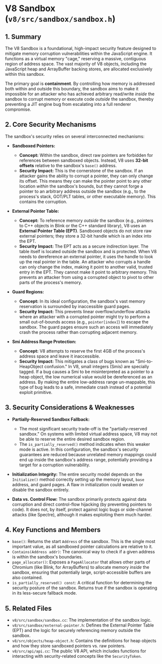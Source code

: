 # V8 Sandbox (`v8/src/sandbox/sandbox.h`)

## 1. Summary

The V8 Sandbox is a foundational, high-impact security feature designed to mitigate memory corruption vulnerabilities within the JavaScript engine. It functions as a virtual memory "cage," reserving a massive, contiguous region of address space. The vast majority of V8 objects, including the JavaScript heap and ArrayBuffer backing stores, are allocated exclusively within this sandbox.

The primary goal is **containment**. By controlling how memory is addressed both within and outside this boundary, the sandbox aims to make it impossible for an attacker who has achieved arbitrary read/write *inside* the sandbox to corrupt memory or execute code *outside* the sandbox, thereby preventing a JIT engine bug from escalating into a full renderer compromise.

## 2. Core Security Mechanisms

The sandbox's security relies on several interconnected mechanisms:

*   **Sandboxed Pointers:**
    *   **Concept:** Within the sandbox, direct raw pointers are forbidden for references between sandboxed objects. Instead, V8 uses **32-bit offsets** relative to the sandbox's `base()` address.
    *   **Security Impact:** This is the cornerstone of the sandbox. If an attacker gains the ability to corrupt a pointer, they can only change its offset. This means they can make the pointer point to any other location *within* the sandbox's bounds, but they cannot forge a pointer to an arbitrary address outside the sandbox (e.g., to the process's stack, GOT/PLT tables, or other executable memory). This contains the corruption.

*   **External Pointer Table:**
    *   **Concept:** To reference memory *outside* the sandbox (e.g., pointers to C++ objects in Blink or the C++ standard library), V8 uses an **External Pointer Table (EPT)**. Sandboxed objects do not store raw external pointers; they store a 32-bit handle which is an index into the EPT.
    *   **Security Impact:** The EPT acts as a secure indirection layer. The table itself is located outside the sandbox and is protected. When V8 needs to dereference an external pointer, it uses the handle to look up the real pointer in the table. An attacker who corrupts a handle can only change the index, making it point to another valid, trusted entry in the EPT. They cannot make it point to arbitrary memory. This prevents an attacker from using a corrupted object to pivot to other parts of the process's memory.

*   **Guard Regions:**
    *   **Concept:** In its ideal configuration, the sandbox's vast memory reservation is surrounded by inaccessible guard pages.
    *   **Security Impact:** This prevents linear overflow/underflow attacks where an attacker with a corrupted pointer might try to perform a small out-of-bounds access (e.g., `pointer[index]`) to escape the sandbox. The guard pages ensure such an access will immediately crash the process rather than corrupting adjacent memory.

*   **Smi Address Range Protection:**
    *   **Concept:** V8 attempts to reserve the first 4GB of the process's address space and leave it inaccessible.
    *   **Security Impact:** This mitigates a class of bugs known as "Smi-to-HeapObject confusion." In V8, small integers (Smis) are specially tagged. If a bug causes a Smi to be misinterpreted as a pointer to a heap object, the low numerical value would be dereferenced as an address. By making the entire low-address range un-mappable, this type of bug leads to a safe, immediate crash instead of a potential exploit primitive.

## 3. Security Considerations & Weaknesses

*   **Partially-Reserved Sandbox Fallback:**
    *   The most significant security trade-off is the "partially-reserved sandbox." On systems with limited virtual address space, V8 may not be able to reserve the entire desired sandbox region.
    *   The `is_partially_reserved()` method indicates when this weaker mode is active. In this configuration, the sandbox's security guarantees are reduced because unrelated memory mappings could end up inside the sandbox's address range, potentially providing a target for a corruption vulnerability.

*   **Initialization Integrity:** The entire security model depends on the `Initialize()` method correctly setting up the memory layout, `base` address, and guard pages. A flaw in initialization could weaken or disable the sandbox entirely.

*   **Data vs. Control Flow:** The sandbox primarily protects against data corruption and direct control-flow hijacking (by preventing pointers to code). It does not, by itself, protect against logic bugs or side-channel attacks (like Spectre), although it makes exploiting them much harder.

## 4. Key Functions and Members

*   `base()`: Returns the start `Address` of the sandbox. This is the single most important value, as all sandboxed pointer calculations are relative to it.
*   `Contains(Address addr)`: The canonical way to check if a given address is within the sandbox's boundaries.
*   `page_allocator()`: Exposes a `PageAllocator` that allows other parts of Chromium (like Blink, for ArrayBuffers) to allocate memory *inside* the sandbox, ensuring that potentially large, script-accessible buffers are also contained.
*   `is_partially_reserved() const`: A critical function for determining the security posture of the sandbox. Returns true if the sandbox is operating in its less-secure fallback mode.

## 5. Related Files

*   `v8/src/sandbox/sandbox.cc`: The implementation of the sandbox logic.
*   `v8/src/sandbox/external-pointer.h`: Defines the External Pointer Table (EPT) and the logic for securely referencing memory outside the sandbox.
*   `v8/src/objects/heap-object.h`: Contains the definitions for heap objects and how they store sandboxed pointers vs. raw pointers.
*   `v8/src/api/api.cc`: The public V8 API, which includes functions for interacting with security-related concepts like the `SecurityToken`.